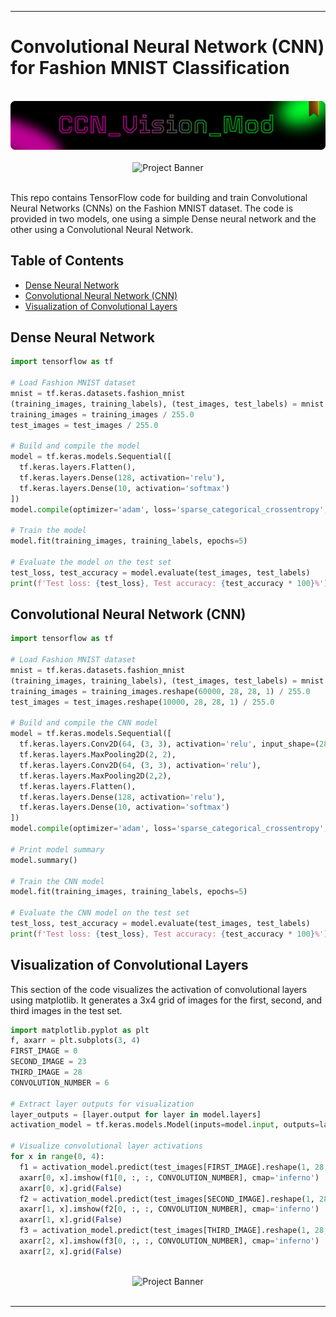 --- ---

# Convolutional Neural Network (CNN) for Fashion MNIST Classification

<div align="center">
  <br>
      <img src="https://github.com/RJohnPaul/CNN_for_Vision_Mod/blob/826787aba21a291d51bffef81492113979627c62/Frame%2023.png" alt="Project Banner">
  </br>
</div>

<div align="center">
  <br>
      <img src="https://github.com/RJohnPaul/Fashion_Mnist_Models/blob/265624bd37bdec443e62add66ccdd452761a0d6b/Frame-5(3).png" alt="Project Banner">
  </br>
</div>
</br>


This repo contains TensorFlow code for building and train Convolutional Neural Networks (CNNs) on the Fashion MNIST dataset. The code is provided in two models, one using a simple Dense neural network and the other using a Convolutional Neural Network.

## Table of Contents

- [Dense Neural Network](#dense-neural-network)
- [Convolutional Neural Network (CNN)](#convolutional-neural-network-cnn)
- [Visualization of Convolutional Layers](#visualization-of-convolutional-layers)

## Dense Neural Network

```python
import tensorflow as tf

# Load Fashion MNIST dataset
mnist = tf.keras.datasets.fashion_mnist
(training_images, training_labels), (test_images, test_labels) = mnist.load_data()
training_images = training_images / 255.0
test_images = test_images / 255.0

# Build and compile the model
model = tf.keras.models.Sequential([
  tf.keras.layers.Flatten(),
  tf.keras.layers.Dense(128, activation='relu'),
  tf.keras.layers.Dense(10, activation='softmax')
])
model.compile(optimizer='adam', loss='sparse_categorical_crossentropy', metrics=['accuracy'])

# Train the model
model.fit(training_images, training_labels, epochs=5)

# Evaluate the model on the test set
test_loss, test_accuracy = model.evaluate(test_images, test_labels)
print(f'Test loss: {test_loss}, Test accuracy: {test_accuracy * 100}%')
```

## Convolutional Neural Network (CNN)

```python
import tensorflow as tf

# Load Fashion MNIST dataset
mnist = tf.keras.datasets.fashion_mnist
(training_images, training_labels), (test_images, test_labels) = mnist.load_data()
training_images = training_images.reshape(60000, 28, 28, 1) / 255.0
test_images = test_images.reshape(10000, 28, 28, 1) / 255.0

# Build and compile the CNN model
model = tf.keras.models.Sequential([
  tf.keras.layers.Conv2D(64, (3, 3), activation='relu', input_shape=(28, 28, 1)),
  tf.keras.layers.MaxPooling2D(2, 2),
  tf.keras.layers.Conv2D(64, (3, 3), activation='relu'),
  tf.keras.layers.MaxPooling2D(2,2),
  tf.keras.layers.Flatten(),
  tf.keras.layers.Dense(128, activation='relu'),
  tf.keras.layers.Dense(10, activation='softmax')
])
model.compile(optimizer='adam', loss='sparse_categorical_crossentropy', metrics=['accuracy'])

# Print model summary
model.summary()

# Train the CNN model
model.fit(training_images, training_labels, epochs=5)

# Evaluate the CNN model on the test set
test_loss, test_accuracy = model.evaluate(test_images, test_labels)
print(f'Test loss: {test_loss}, Test accuracy: {test_accuracy * 100}%')
```

## Visualization of Convolutional Layers

This section of the code visualizes the activation of convolutional layers using matplotlib. It generates a 3x4 grid of images for the first, second, and third images in the test set.

```python
import matplotlib.pyplot as plt
f, axarr = plt.subplots(3, 4)
FIRST_IMAGE = 0
SECOND_IMAGE = 23
THIRD_IMAGE = 28
CONVOLUTION_NUMBER = 6

# Extract layer outputs for visualization
layer_outputs = [layer.output for layer in model.layers]
activation_model = tf.keras.models.Model(inputs=model.input, outputs=layer_outputs)

# Visualize convolutional layer activations
for x in range(0, 4):
  f1 = activation_model.predict(test_images[FIRST_IMAGE].reshape(1, 28, 28, 1))[x]
  axarr[0, x].imshow(f1[0, :, :, CONVOLUTION_NUMBER], cmap='inferno')
  axarr[0, x].grid(False)
  f2 = activation_model.predict(test_images[SECOND_IMAGE].reshape(1, 28, 28, 1))[x]
  axarr[1, x].imshow(f2[0, :, :, CONVOLUTION_NUMBER], cmap='inferno')
  axarr[1, x].grid(False)
  f3 = activation_model.predict(test_images[THIRD_IMAGE].reshape(1, 28, 28, 1))[x]
  axarr[2, x].imshow(f3[0, :, :, CONVOLUTION_NUMBER], cmap='inferno')
  axarr[2, x].grid(False)
```

<div align="center">
  <br>
      <img src="https://github.com/RJohnPaul/Fashion_Mnist_Models/blob/265624bd37bdec443e62add66ccdd452761a0d6b/Frame-5(3).png" alt="Project Banner">
  </br>
</div>
</br>


---

